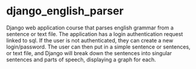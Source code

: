 # django_english_parser
Django web application course that parses english grammar from a sentence or text file.
The application has a login authentication request linked to sql. If the user is not authenticated, they can create a new login/password. 
The user can then put in a simple sentence or sentences, or text file, and Django will break down the sentences into singular sentences and parts of speech, displaying a graph for each.
